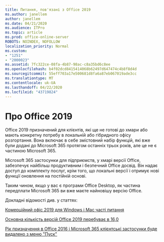 ```yaml
---
title: Питання, пов'язані з Office 2019
ms.author: janellem
author: janellem
ms.date: 04/21/2020
ms.audience: ITPro
ms.topic: article
ms.prod: office-online-server
ROBOTS: NOINDEX, NOFOLLOW
localization_priority: Normal
ms.custom:
- "1251"
- "2000023"
ms.assetid: 7fc322ce-08fa-4b87-98ac-c8a35bd6c8ee
ms.openlocfilehash: b4f02dcd8415414068b62497d647474c4b8f8d4d
ms.sourcegitcommit: 55eff703a17e500681d8fa6a87eb067019ade3cc
ms.translationtype: MT
ms.contentlocale: uk-UA
ms.lasthandoff: 04/22/2020
ms.locfileid: "43719824"
---
```

# <a name="about-office-2019"></a>Про Office 2019

Office 2019 призначений для клієнтів, які ще не готові до хмари або мають конкретну потребу в локальній або гібридного офісу розгортання. Вона включає в себе змістовний набір функцій, які вже були додані до Microsoft 365 протягом останніх трьох років, але це не є частиною Microsoft 365.
  
Microsoft 365 застосунки для підприємств, у хмарі версії Office, забезпечує найбільш продуктивним і безпечний Office досвід. Він надає доступ до комплекту послуг, крім того, що локальні версії і отримує нові функції оновлення на постійній основі.
  
Таким чином, якщо у вас є програми Office Desktop, як частина передплати Microsoft 365 ви вже маєте найновішу версію Office.
  
Докладні відомості див. у статтях:
  
[Комерційний офіс 2019 для Windows і Mac часті питання](https://support.microsoft.com/help/4133312)
  
[Основна кількість версій Office 2019 перебуває в 16,0](https://docs.microsoft.com/deployoffice/office2019/overview)
  
[Рік призначення в Office 2016 і Microsoft 365 клієнтські застосунки буде видалено з меню "Пуск"](https://support.office.com/article/8fe5e052-76d2-49de-af30-2e84ed3da907?wt.mc_id=Alchemy_ClientDIA)
  
